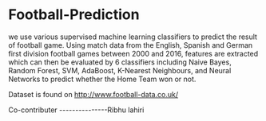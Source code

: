 # Football-Prediction

we use various supervised machine learning classifiers to predict the result of football game. Using match data from the English, Spanish and German first division football games between 2000 and 2016, features are extracted which can then be evaluated by 6 classifiers including Naive Bayes, Random Forest, SVM, AdaBoost, K-Nearest Neighbours, and Neural Networks to predict whether the Home Team won or not.


Dataset is found on http://www.football-data.co.uk/


Co-contributer ---------------Ribhu lahiri
